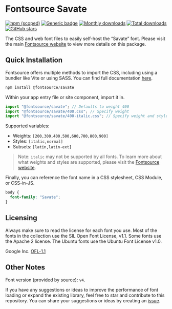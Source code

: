 # Fontsource Savate

[![npm (scoped)](https://img.shields.io/npm/v/@fontsource/savate?color=brightgreen)](https://www.npmjs.com/package/@fontsource/savate) [![Generic badge](https://img.shields.io/badge/fontsource-passing-brightgreen)](https://github.com/fontsource/fontsource) [![Monthly downloads](https://badgen.net/npm/dm/@fontsource/savate)](https://github.com/fontsource/fontsource) [![Total downloads](https://badgen.net/npm/dt/@fontsource/savate)](https://github.com/fontsource/fontsource) [![GitHub stars](https://img.shields.io/github/stars/fontsource/fontsource.svg?style=social&label=Star)](https://github.com/fontsource/fontsource/stargazers)

The CSS and web font files to easily self-host the “Savate” font. Please visit the main [Fontsource website](https://fontsource.org/fonts/savate) to view more details on this package.

## Quick Installation

Fontsource offers multiple methods to import the CSS, including using a bundler like Vite or using SASS. You can find full documentation [here](https://fontsource.org/docs/getting-started/introduction).

```javascript
npm install @fontsource/savate
```

Within your app entry file or site component, import it in.

```javascript
import "@fontsource/savate"; // Defaults to weight 400
import "@fontsource/savate/400.css"; // Specify weight
import "@fontsource/savate/400-italic.css"; // Specify weight and style
```

Supported variables:
- Weights: `[200,300,400,500,600,700,800,900]`
- Styles: `[italic,normal]`
- Subsets: `[latin,latin-ext]`

> Note: `italic` may not be supported by all fonts. To learn more about what weights and styles are supported, please visit the [Fontsource website](https://fontsource.org/fonts/savate).

Finally, you can reference the font name in a CSS stylesheet, CSS Module, or CSS-in-JS.

```css
body {
  font-family: "Savate";
}
```

## Licensing
Always make sure to read the license for each font you use. Most of the fonts in the collection use the SIL Open Font License, v1.1. Some fonts use the Apache 2 license. The Ubuntu fonts use the Ubuntu Font License v1.0.

Google Inc.
[OFL-1.1](http://scripts.sil.org/OFL)

## Other Notes
Font version (provided by source): `v4`.

If you have any suggestions or ideas to improve the performance of font loading or expand the existing library, feel free to star and contribute to this repository. You can share your suggestions or ideas by creating an [issue](https://github.com/fontsource/fontsource/issues).